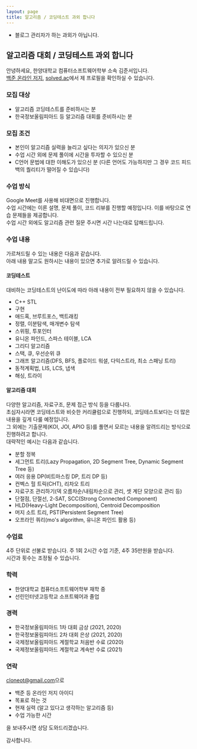 ```yaml
---
layout: page
title: 알고리즘 / 코딩테스트 과외 합니다
---
```


* 블로그 관리자가 하는 과외가 아닙니다.

## 알고리즘 대회 / 코딩테스트 과외 합니다

안녕하세요, 한양대학교 컴퓨터소프트웨어학부 소속 김준서입니다.<br>
[백준 온라인 저지](https://www.acmicpc.net/user/junseo), [solved.ac](https://solved.ac/profile/junseo)에서 제 프로필을 확인하실 수 있습니다.

### 모집 대상
- 알고리즘 코딩테스트를 준비하시는 분
- 한국정보올림피아드 등 알고리즘 대회를 준비하시는 분

### 모집 조건
- 본인이 알고리즘 실력을 늘리고 싶다는 의지가 있으신 분
- 수업 시간 외에 문제 풀이에 시간을 투자할 수 있으신 분
- C언어 문법에 대한 이해도가 있으신 분 (다른 언어도 가능하지만 그 경우 코드 피드백의 퀄리티가 떨어질 수 있습니다)

### 수업 방식
Google Meet를 사용해 비대면으로 진행합니다.<br>
수업 시간에는 이론 설명, 문제 풀이, 코드 리뷰를 진행할 예정입니다. 이를 바탕으로 연습 문제들을 제공합니다.<br>
수업 시간 외에도 알고리즘 관련 질문 주시면 시간 나는대로 답해드립니다.

### 수업 내용
가르쳐드릴 수 있는 내용은 다음과 같습니다.<br>
아래 내용 말고도 원하시는 내용이 있으면 추가로 알려드릴 수 있습니다.

#### 코딩테스트
대비하는 코딩테스트의 난이도에 따라 아래 내용이 전부 필요하지 않을 수 있습니다.

- C++ STL
- 구현
- 애드혹, 브루트포스, 백트래킹
- 정렬, 이분탐색, 매개변수 탐색
- 스위핑, 투포인터
- 유니온 파인드, 스파스 테이블, LCA
- 그리디 알고리즘
- 스택, 큐, 우선순위 큐
- 그래프 알고리즘(DFS, BFS, 플로이드 워셜, 다익스트라, 최소 스패닝 트리)
- 동적계획법, LIS, LCS, 냅색
- 해싱, 트라이

#### 알고리즘 대회
다양한 알고리즘, 자료구조, 문제 접근 방식 등을 다룹니다.<br>
초심자시라면 코딩테스트와 비슷한 커리큘럼으로 진행하되, 코딩테스트보다는 더 많은 내용을 깊게 다룰 예정입니다.<br>
그 외에는 기출문제(KOI, JOI, APIO 등)를 풀면서 모르는 내용을 알려드리는 방식으로 진행하려고 합니다.<br>
대략적인 예시는 다음과 같습니다.

- 분할 정복
- 세그먼트 트리(Lazy Propagation, 2D Segment Tree, Dynamic Segment Tree 등)
- 여러 응용 DP(비트마스킹 DP, 트리 DP 등)
- 컨벡스 헐 트릭(CHT), 리차오 트리
- 자료구조 관리하기(덱 오름차순/내림차순으로 관리, 셋 계단 모양으로 관리 등)
- 단절점, 단절선, 2-SAT, SCC(Strong Connected Component)
- HLD(Heavy-Light Decomposition), Centroid Decomposition
- 머지 소트 트리, PST(Persistent Segment Tree)
- 오프라인 쿼리(mo's algorithm, 유니온 파인드 활용 등)



### 수업료
4주 단위로 선불로 받습니다. 주 1회 2시간 수업 기준, 4주 35만원을 받습니다.<br>
시간과 횟수는 조정될 수 있습니다.

### 학력
- 한양대학교 컴퓨터소프트웨어학부 재학 중
- 선린인터넷고등학교 소프트웨어과 졸업

### 경력
- 한국정보올림피아드 1차 대회 금상 (2021, 2020)
- 한국정보올림피아드 2차 대회 은상 (2021, 2020)
- 국제정보올림피아드 계절학교 처음반 수료 (2020)
- 국제정보올림피아드 계절학교 계속반 수료 (2021)

### 연락
<style>
.mail-address:after{
    content:attr(data-name) "@" attr(data-domain) "." attr(data-tld);
    text-decoration: underline
}
</style>
<a href="#" class="mail-address" data-name="cloneot" data-domain="gmail" data-tld="com" onclick="window.location.href = 'mailto:' + this.dataset.name + '@' + this.dataset.domain + '.' + this.dataset.tld"></a>으로

- 백준 등 온라인 저지 아이디
- 목표로 하는 것
- 현재 실력 (알고 있다고 생각하는 알고리즘 등)
- 수업 가능한 시간

을 보내주시면 상담 도와드리겠습니다.

감사합니다.
